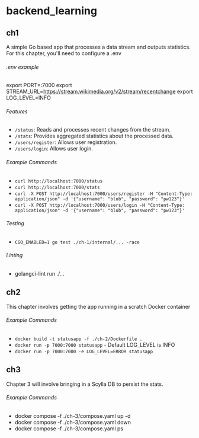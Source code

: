 # backend_learning

## ch1
A simple Go based app that processes a data stream and outputs statistics.
For this chapter, you'll need to configure a .env

###### .env example
export PORT=:7000
export STREAM_URL=https://stream.wikimedia.org/v2/stream/recentchange
export LOG_LEVEL=INFO

###### Features
- `/status`: Reads and processes recent changes from the stream.
- `/stats`: Provides aggregated statistics about the processed data.
- `/users/register`: Allows user registration.
- `/users/login`: Allows user login.

###### Example Commands
- `curl http://localhost:7000/status`
- `curl http://localhost:7000/stats`
- `curl -X POST http://localhost:7000/users/register -H "Content-Type: application/json" -d '{"username": "blub", "password": "pw123"}'`
- `curl -X POST http://localhost:7000/users/login -H "Content-Type: application/json" -d '{"username": "blub", "password": "pw123"}'`

###### Testing
- `CGO_ENABLED=1 go test ./ch-1/internal/... -race`

###### Linting
- golangci-lint run ./...

## ch2
This chapter involves getting the app running in a scratch Docker container

###### Example Commands
  - `docker build -t statusapp -f ./ch-2/Dockerfile .`
  - `docker run -p 7000:7000 statusapp` - Default LOG_LEVEL is INFO
  - `docker run -p 7000:7000 -e LOG_LEVEL=ERROR statusapp`

## ch3
Chapter 3 will involve bringing in a Scylla DB to persist the stats.

###### Example Commands
- docker compose -f ./ch-3/compose.yaml up -d
- docker compose -f ./ch-3/compose.yaml down
- docker compose -f ./ch-3/compose.yaml ps
